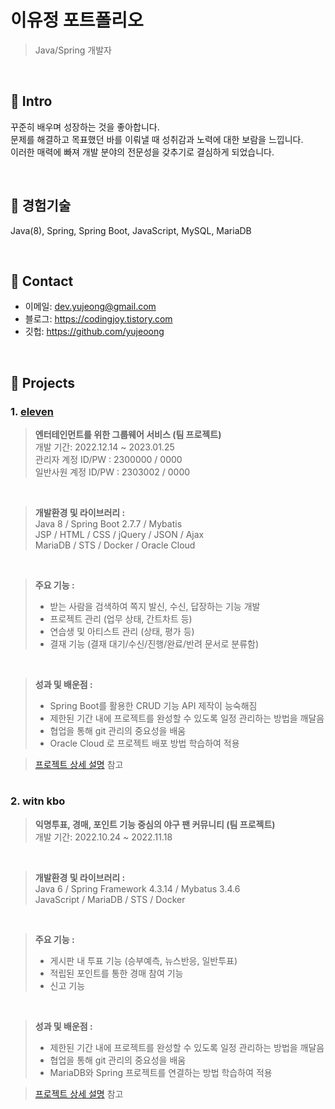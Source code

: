 # 이유정 포트폴리오
>Java/Spring 개발자

</br>

## :pushpin: Intro
꾸준히 배우며 성장하는 것을 좋아합니다.  
문제를 해결하고 목표했던 바를 이뤄낼 때 성취감과 노력에 대한 보람을 느낍니다.  
이러한 매력에 빠져 개발 분야의 전문성을 갖추기로 결심하게 되었습니다. 

</br>

## :pushpin: 경험기술
Java(8), Spring, Spring Boot, JavaScript, MySQL, MariaDB  

</br>

## :pushpin: Contact
- 이메일: dev.yujeong@gmail.com
- 블로그: https://codingjoy.tistory.com
- 깃헙: https://github.com/yujeoong

</br>

## :pushpin: Projects
### 1. [eleven](http://144.24.65.102/)
><b>엔터테인먼트를 위한 그룹웨어 서비스 (팀 프로젝트)</b>  
>개발 기간: 2022.12.14 ~ 2023.01.25  
>관리자 계정 ID/PW : 2300000 / 0000  
>일반사원 계정 ID/PW : 2303002 / 0000 

</br>

><b>개발환경 및 라이브러리 :</b>  
>Java 8 / Spring Boot 2.7.7 / Mybatis  
>JSP / HTML / CSS / jQuery / JSON / Ajax  
>MariaDB / STS / Docker / Oracle Cloud  

</br>

><b>주요 기능 :</b> 
> - 받는 사람을 검색하여 쪽지 발신, 수신, 답장하는 기능 개발
> - 프로젝트 관리 (업무 상태, 간트차트 등)
> - 연습생 및 아티스트 관리 (상태, 평가 등)  
> - 결재 기능 (결재 대기/수신/진행/완료/반려 문서로 분류함)

</br>

><b>성과 및 배운점 :</b> 
> - Spring Boot를 활용한 CRUD 기능 API 제작이 능숙해짐
> - 제한된 기간 내에 프로젝트를 완성할 수 있도록 일정 관리하는 방법을 깨달음
> - 협업을 통해 git 관리의 중요성을 배움
> - Oracle Cloud 로 프로젝트 배포 방법 학습하여 적용

>[프로젝트 상세 설명](https://github.com/yujeoong/groupware) 참고  



#
### 2. witn kbo
><b>익명투표, 경매, 포인트 기능 중심의 야구 팬 커뮤니티 (팀 프로젝트)</b>  
>개발 기간: 2022.10.24 ~ 2022.11.18  

</br>

><b>개발환경 및 라이브러리 :</b>   
>Java 6 / Spring Framework 4.3.14 / Mybatus 3.4.6   
>JavaScript / MariaDB / STS / Docker  

</br>

><b>주요 기능 :</b> 
> - 게시판 내 투표 기능 (승부예측, 뉴스반응, 일반투표) 
> - 적립된 포인트를 통한 경매 참여 기능  
> - 신고 기능


</br>

><b>성과 및 배운점 :</b> 
> - 제한된 기간 내에 프로젝트를 완성할 수 있도록 일정 관리하는 방법을 깨달음
> - 협업을 통해 git 관리의 중요성을 배움
> - MariaDB와 Spring 프로젝트를 연결하는 방법 학습하여 적용


>[프로젝트 상세 설명](https://github.com/yujeoong/community) 참고  
